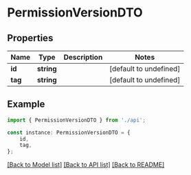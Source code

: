 # PermissionVersionDTO


## Properties

Name | Type | Description | Notes
------------ | ------------- | ------------- | -------------
**id** | **string** |  | [default to undefined]
**tag** | **string** |  | [default to undefined]

## Example

```typescript
import { PermissionVersionDTO } from './api';

const instance: PermissionVersionDTO = {
    id,
    tag,
};
```

[[Back to Model list]](../README.md#documentation-for-models) [[Back to API list]](../README.md#documentation-for-api-endpoints) [[Back to README]](../README.md)

